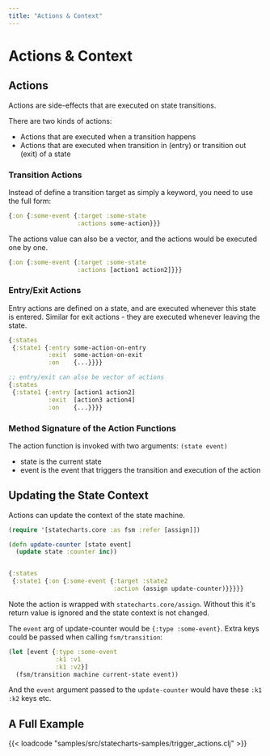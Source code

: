 ```yaml
---
title: "Actions & Context"
---
```


# Actions & Context

## Actions

Actions are side-effects that are executed on state transitions.

There are two kinds of actions:
- Actions that are executed when a transition happens
- Actions that are executed when transition in (entry) or transition out (exit) of a state

### Transition Actions

Instead of define a transition target as simply a keyword, you need to use the full form:

```clojure
{:on {:some-event {:target :some-state
                   :actions some-action}}}
```

The actions value can also be a vector, and the actions would be executed one by one.
```clojure
{:on {:some-event {:target :some-state
                   :actions [action1 action2]}}}
```

### Entry/Exit Actions

Entry actions are defined on a state, and are executed whenever this state is entered. Similar for exit actions - they are executed whenever leaving the state.

```clojure
{:states
 {:state1 {:entry some-action-on-entry
           :exit  some-action-on-exit
           :on    {...}}}}

;; entry/exit can also be vector of actions
{:states
 {:state1 {:entry [action1 action2]
           :exit  [action3 action4]
           :on    {...}}}}
```


### Method Signature of the Action Functions

The action function is invoked with two arguments: `(state event)`

* state is the current state
* event is the event that triggers the transition and execution of the action


## Updating the State Context

Actions can update the context of the state machine.

```clojure
(require '[statecharts.core :as fsm :refer [assign]])

(defn update-counter [state event]
  (update state :counter inc))


{:states
 {:state1 {:on {:some-event {:target :state2
                             :action (assign update-counter)}}}}}
```

Note the action is wrapped with `statecharts.core/assign`. Without this it's return value is ignored and the state context is not changed.

The `event` arg of update-counter would be `{:type :some-event}`. Extra keys could be passed when calling `fsm/transition`:

```clojure
(let [event {:type :some-event
             :k1 :v1
             :k1 :v2}]
  (fsm/transition machine current-state event))
```

And the `event` argument passed to the `update-counter` would have these `:k1`
`:k2` keys etc.

## A Full Example

{{< loadcode "samples/src/statecharts-samples/trigger_actions.clj" >}}
